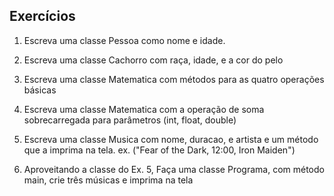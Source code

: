 ## Exercícios

1. Escreva uma classe Pessoa como nome e idade.

2. Escreva uma classe Cachorro com raça, idade, e a cor do pelo

3. Escreva uma classe Matematica com métodos para as quatro operações básicas

4. Escreva uma classe Matematica com a operação de soma sobrecarregada para parâmetros (int, float, double)

5. Escreva uma classe Musica com nome, duracao, e artista e um método que a imprima na tela. ex. ("Fear of the Dark, 12:00, Iron Maiden")

6. Aproveitando a classe do Ex. 5, Faça uma classe Programa, com método main, crie três músicas e imprima na tela